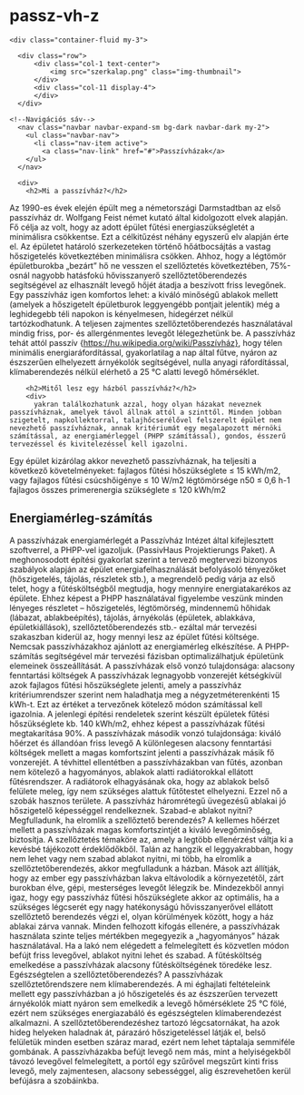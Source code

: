 # passz-vh-z
<!DOCTYPE html>
<html>
<head>
    <meta http-equiv="X-UA-Compatible" content="IE=edge">
    <meta name="viewport" content="width=device-width, initial-scale=1.0">
    <link rel="stylesheet" href="https://cdn.jsdelivr.net/npm/bootstrap@4.6.1/dist/css/bootstrap.min.css" integrity="sha384-zCbKRCUGaJDkqS1kPbPd7TveP5iyJE0EjAuZQTgFLD2ylzuqKfdKlfG/eSrtxUkn" crossorigin="anonymous">
 
</head>
<body>
    
    <div class="container-fluid my-3">
    
      <div class="row">
          <div class="col-1 text-center">
              <img src="szerkalap.png" class="img-thumbnail">
          </div>
          <div class="col-11 display-4">
          </div>
      </div>

    <!--Navigációs sáv-->
      <nav class="navbar navbar-expand-sm bg-dark navbar-dark my-2">
        <ul class="navbar-nav">
          <li class="nav-item active">
            <a class="nav-link" href="#">Passzívházak</a>
        </ul>
      </nav>

      <div>
        <h2>Mi a passzívház?</h2>
 Az 1990-es évek elején épült meg a németországi Darmstadtban az első passzívház dr. Wolfgang Feist német kutató által kidolgozott elvek alapján. Fő célja az volt, hogy az adott épület fűtési energiaszükségletét a minimálisra csökkentse. Ezt a célkitűzést néhány egyszerű elv alapján érte el.
Az épületet határoló szerkezeteken történő hőátbocsájtás a vastag hőszigetelés következtében minimálisra csökken. Ahhoz, hogy a légtömör épületburokba „bezárt” hő ne vesszen el szellőztetés következtében, 75%-osnál nagyobb hatásfokú hővisszanyerő szellőztetőberendezés segítségével az elhasznált levegő hőjét átadja a beszívott friss levegőnek. Egy passzívház igen komfortos lehet: a kiváló minőségű ablakok mellett (amelyek a hőszigetelt épületburok leggyengébb pontjait jelentik) még a leghidegebb téli napokon is kényelmesen, hidegérzet nélkül tartózkodhatunk. A teljesen zajmentes szellőztetőberendezés használatával mindig friss, por- és allergénmentes levegőt lélegezhetünk be. A passzívház tehát attól passzív {https://hu.wikipedia.org/wiki/Passzívház}, hogy télen minimális energiaráfordítással, gyakorlatilag a nap által fűtve, nyáron az észszerűen elhelyezett árnyékolók segítségével, nulla anyagi ráfordítással, klímaberendezés nélkül elérhető a 25 °C alatti levegő hőmérséklet.
    </div>
    

        <h2>Mitől lesz egy házból passzívház?</h2>
        <div>
          yakran találkozhatunk azzal, hogy olyan házakat neveznek passzívháznak, amelyek távol állnak attól a szinttől. Minden jobban szigetelt, napkollektorral, talajhőcserélővel felszerelt épület nem nevezhető passzívháznak, annak kritériumát egy megalapozott mérnöki számítással, az energiamérleggel (PHPP számítással), gondos, ésszerű tervezéssel és kivitelezéssel kell igazolni.
Egy épület kizárólag akkor nevezhető passzívháznak, ha teljesíti a következő követelményeket:
fajlagos fűtési hőszükséglete ≤ 15 kWh/m2, vagy
fajlagos fűtési csúcshőigénye ≤ 10 W/m2
légtömörsége n50 ≤ 0,6 h-1
fajlagos összes primerenergia szükséglete ≤ 120 kWh/m2
          </div>
        <h2>Energiamérleg-számítás</h2>
        <div>
          A passzívházak energiamérlegét a Passzívház Intézet által kifejlesztett szoftverrel, a PHPP-vel igazoljuk. (PassivHaus Projektierungs Paket).
A meghonosodott építési gyakorlat szerint a tervező megtervezi bizonyos szabályok alapján az épület energiafelhasználását befolyásoló tényezőket (hőszigetelés, tájolás, részletek stb.), a megrendelő pedig várja az első telet, hogy a fűtésköltségből megtudja, hogy mennyire energiatakarékos az épülete. Ehhez képest a PHPP használatával figyelembe veszünk minden lényeges részletet – hőszigetelés, légtömörség, mindennemű hőhidak (lábazat, ablakbeépítés), tájolás, árnyékolás (épületek, ablakkáva, épületkiállások), szellőztetőberendezés stb.- ezáltal már tervezési szakaszban kiderül az, hogy mennyi lesz az épület fűtési költsége. Nemcsak passzívházakhoz ajánlott az energiamérleg elkészítése. A PHPP-számítás segítségével már tervezési fázisban optimalizálhatjuk épületünk elemeinek összeállítását.
A passzívházak első vonzó tulajdonsága: alacsony fenntartási költségek
A passzívházak legnagyobb vonzerejét kétségkívül azok fajlagos fűtési hőszükséglete jelenti, amely a passzívház kritériumrendszer szerint nem haladhatja meg a négyzetméterenkénti 15 kWh-t. Ezt az értéket a tervezőnek kötelező módon számítással kell igazolnia.
A jelenlegi építési rendeletek szerint készült épületek fűtési hőszükséglete kb. 140 kWh/m2, ehhez képest a passzívházak fűtési megtakarítása 90%.
A passzívházak második vonzó tulajdonsága: kiváló hőérzet és állandóan friss levegő
A különlegesen alacsony fenntartási költségek mellett a magas komfortszint jelenti a passzívházak másik fő vonzerejét. A tévhittel ellentétben a passzívházakban van fűtés, azonban nem kötelező a hagyományos, ablakok alatti radiátorokkal ellátott fűtésrendszer. A radiátorok elhagyásának oka, hogy az ablakok belső felülete meleg, így nem szükséges alattuk fűtőtestet elhelyezni. Ezzel nő a szobák hasznos területe. A passzívház háromrétegű üvegezésű ablakai jó hőszigetelő képességgel rendelkeznek.
Szabad-e ablakot nyitni? Megfulladunk, ha elromlik a szellőztető berendezés?
A kellemes hőérzet mellett a passzívházak magas komfortszintjét a kiváló levegőminőség, biztosítja. A szellőztetés témaköre az, amely a legtöbb ellenérzést váltja ki a kevésbé tájékozott érdeklődőkből. Talán az hangzik el leggyakrabban, hogy nem lehet vagy nem szabad ablakot nyitni, mi több, ha elromlik a szellőztetőberendezés, akkor megfulladunk a házban. Mások azt állítják, hogy az ember egy passzívházban lakva eltávolodik a környezetétől, zárt burokban élve, gépi, mesterséges levegőt lélegzik be.
Mindezekből annyi igaz, hogy egy passzívház fűtési hőszükséglete akkor az optimális, ha a szükséges légcserét egy nagy hatékonyságú hővisszanyerővel ellátott szellőztető berendezés végzi el, olyan körülmények között, hogy a ház ablakai zárva vannak.
Minden felhozott kifogás ellenére, a passzívházak használata szinte teljes mértékben megegyezik a „hagyományos” házak használatával. Ha a lakó nem elégedett a felmelegített és közvetlen módon befújt friss levegővel, ablakot nyitni lehet és szabad. A fűtésköltség emelkedése a passzívházak alacsony fűtésköltségének töredéke lesz.
Egészségtelen a szellőztetőberendezés?
A passzívházak szellőztetőrendszere nem klímaberendezés. A mi éghajlati feltételeink mellett egy passzívházban a jó hőszigetelés és az észszerűen tervezett árnyékolók miatt nyáron sem emelkedik a levegő hőmérséklete 25 °C fölé, ezért nem szükséges energiazabáló és egészségtelen klímaberendezést alkalmazni. A szellőztetőberendezéshez tartozó légcsatornákat, ha azok hideg helyeken haladnak át, párazáró hőszigeteléssel látják el, belső felületük minden esetben száraz marad, ezért nem lehet táptalaja semmiféle gombának. A passzívházakba befújt levegő nem más, mint a helyiségekből távozó levegővel felmelegített, a portól egy szűrővel megszűrt kinti friss levegő, mely zajmentesen, alacsony sebességgel, alig észrevehetően kerül befújásra a szobáinkba.
        </div>
          </li>
        </ul>
      </nav>
        <footer class="">
        </footer>
    </div>
</body>
</html>

